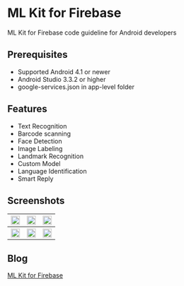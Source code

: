 # ML Kit for Firebase
ML Kit for Firebase code guideline for Android developers

## Prerequisites
* Supported Android 4.1 or newer
* Android Studio 3.3.2 or higher
* google-services.json in app-level folder

## Features
* Text Recognition
* Barcode scanning
* Face Detection
* Image Labeling
* Landmark Recognition
* Custom Model
* Language Identification
* Smart Reply

## Screenshots
<table width="100%">
	<tr>
	  <th><img src="https://user-images.githubusercontent.com/1763410/42051753-174e1d04-7b37-11e8-82d0-b2f8d7370b8b.png" width="100%"></th>
	  <th><img src="https://user-images.githubusercontent.com/1763410/42051785-281f8fc8-7b37-11e8-9fb7-afba8dcbbd43.png" width="100%"></th>
	  <th><img src="https://user-images.githubusercontent.com/1763410/42051803-358831ce-7b37-11e8-9a05-dc67dbf7a931.png" width="100%"></th>
	</tr>
	<tr>
	  <th><img src="https://user-images.githubusercontent.com/1763410/42051837-4bdec4ec-7b37-11e8-8f9e-a6b4865c2c16.png" width="100%"></th>
	  <th><img src="https://user-images.githubusercontent.com/1763410/42051851-5c0a67b8-7b37-11e8-92e1-44fb8b785668.png" width="100%"></th>
	  <th><img src="https://user-images.githubusercontent.com/1763410/42051879-6e48fffc-7b37-11e8-9655-c43392c6470a.png" width="100%"></th>
	</tr>
</table>

## Blog
[ML Kit for Firebase](https://medium.com/@jirawatee/7fde18735861)
